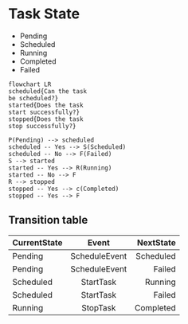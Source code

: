 # Task State

 - Pending
 - Scheduled
 - Running
 - Completed
 - Failed

```mermaid
flowchart LR
scheduled{Can the task
be scheduled?}
started{Does the task
start successfully?}
stopped{Does the task
stop successfully?}

P(Pending) --> scheduled
scheduled -- Yes --> S(Scheduled)
scheduled -- No --> F(Failed)
S --> started
started -- Yes --> R(Running)
started -- No --> F
R --> stopped
stopped -- Yes --> c(Completed)
stopped -- Yes --> F
```

##  Transition table
| CurrentState |    Event      | NextState |
|--------------|:-------------:|----------:|
| Pending      | ScheduleEvent | Scheduled |
| Pending      | ScheduleEvent | Failed    |
| Scheduled    | StartTask     | Running   |
| Scheduled    | StartTask     | Failed    |
| Running      | StopTask      | Completed |